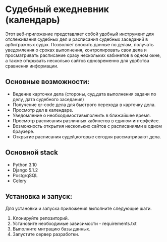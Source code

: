 # Судебный ежедневник (календарь) 
Этот веб-приложение представляет собой удобный инструмент для отслеживания  судебных дел и расписания судебных заседаний в арбитражных судах.
Позволяет вносить данные по делам, получать уведомления о сроках выполнения, контролировать свои дела и просматривать расписание сразу нескольких кабинетов в одном окне, а также открывать несколько сайтов одновременно для удобства сравнения информации.

## Основные возможности:
- Ведение карточки дела (стороны, суд,дата выполнения задачи по делу, дата судебного заседания)
- Получение qr-code дела для быстрого перехода в карточку дела.
- Просмотр дел в календаре.
- Уведомление о необходимостивыполнить в ближайшее время.
- Просмотр расписания различных кабинетов в едином интерфейсе.
- Возможность открытия нескольких сайтов с расписаниями в одном браузере.
- Открытие расписания судей,которые сегодня рассматривают дела.

## Основной stack
- Python 3.10
- Django 5.1.2
- PostgrqSQL
- Celery
  

## Установка и запуск:
Для установки и запуска приложения выполните следующие шаги.
1. Клонируйте репозиторий.
2. Установите необходимые зависимости - requirements.txt
3. Выполните миграцию базы данных.
4. Запустите сервер разработки.
   
